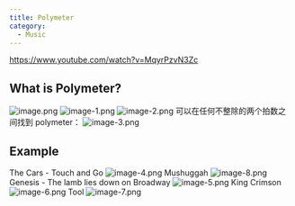 ```yaml
---
title: Polymeter
category:
  - Music
---
```


https://www.youtube.com/watch?v=MqyrPzvN3Zc

## What is Polymeter?

![image.png](/images/Pub_Note_Polymeter/image.png)
![image-1.png](/images/Pub_Note_Polymeter/image-1.png)
![image-2.png](/images/Pub_Note_Polymeter/image-2.png)
可以在任何不整除的两个拍数之间找到 polymeter：
![image-3.png](/images/Pub_Note_Polymeter/image-3.png)

## Example

The Cars - Touch and Go
![image-4.png](/images/Pub_Note_Polymeter/image-4.png)
Mushuggah
![image-8.png](/images/Pub_Note_Polymeter/image-8.png)
Genesis - The lamb lies down on Broadway
![image-5.png](/images/Pub_Note_Polymeter/image-5.png)
King Crimson
![image-6.png](/images/Pub_Note_Polymeter/image-6.png)
Tool
![image-7.png](/images/Pub_Note_Polymeter/image-7.png)
